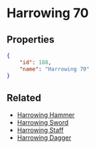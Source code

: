 # Harrowing 70

<no description available>

## Properties

```json
{
    "id": 188,
    "name": "Harrowing 70"
}
```

## Related

- [Harrowing Hammer](../items/10824-harrowing-hammer.md)
- [Harrowing Sword](../items/10836-harrowing-sword.md)
- [Harrowing Staff](../items/10848-harrowing-staff.md)
- [Harrowing Dagger](../items/10860-harrowing-dagger.md)

